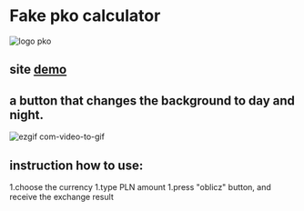 # Fake pko calculator
![logo pko](https://www.pkobp.pl/api/public/c99ad9fe-9aeb-40dc-a725-a3c7d35c7a10.png)
## site [demo](https://kacperpilarski2000.github.io/pko-kalkulator/calculator.html)
## a button that changes the background to day and night.
![ezgif com-video-to-gif](https://github.com/KacperPilarski2000/pko-kalkulator/assets/149115548/69cde379-32fc-450f-9696-78d06f1bcace)
## instruction how to use:
1.choose the currency
1.type PLN amount 
1.press "oblicz" button, and receive the exchange result
